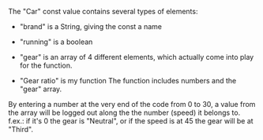 The "Car" const value contains several types of elements:

- "brand" is a String, giving the const a name
- "running" is a boolean
- "gear" is an array of 4 different elements, which actually come into
  play for the function.

- "Gear ratio" is my function
The function includes numbers and the "gear" array.

By entering a number at the very end of the code from 0 to 30, a value from 
the array will be logged out along the the number (speed) it belongs to.
f.ex.: if it's 0 the gear is "Neutral", or if the speed is at 45 the gear
will be at "Third".